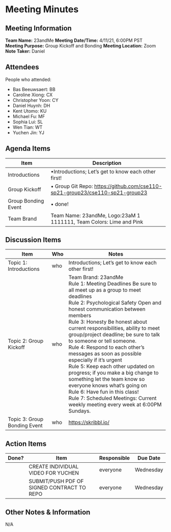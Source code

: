 # Meeting Minutes

## Meeting Information

**Team Name:** 23andMe
**Meeting Date/Time:** 4/11/21, 6:00PM PST  
**Meeting Purpose:** Group Kickoff and Bonding
**Meeting Location:** Zoom
**Note Taker:** Daniel

## Attendees

People who attended:

- Bas Beeuwsaert: BB
- Caroline Xiong: CX
- Christopher Yoon: CY
- Daniel Huynh: DH
- Kent Utomo: KU
- Michael Fu: MF
- Sophia Lui: SL
- Wen Tian: WT
- Yuchen Jin: YJ

## Agenda Items

Item | Description
---- | ----
Introductions | •Introductions; Let’s get to know each other first!
Group Kickoff | • Group Git Repo: <https://github.com/cse110-sp21-group23/cse110-sp21-group23>
Group Bonding Event | • done!
Team Brand |Team Name: 23andMe, Logo:23aM 1 1111111, Team Colors: Lime and Pink

## Discussion Items

Item | Who | Notes |
---- | ---- | ---- |
Topic 1: Introductions| who | Introductions; Let’s get to know each other first!|
Topic 2: Group Kickoff| who | Team Brand: 23andMe <br> Rule 1: Meeting Deadlines Be sure to all meet up as a group to meet deadlines <br>Rule 2: Psychological Safety Open and honest communication between members <br>Rule 3: Honesty Be honest about current responsibilities, ability to meet group/project deadline; be sure to talk to someone or tell someone. <br>Rule 4: Respond to each other’s messages as soon as possible especially if it’s urgent <br>Rule 5: Keep each other updated on progress; if you make a big change to something let the team know so everyone knows what’s going on <br>Rule 6: Have fun in this class! <br>Rule 7: Scheduled Meetings: Current weekly meeting every week at 6:00PM Sundays. |
Topic 3: Group Bonding Event| who |  <https://skribbl.io/> |

## Action Items

| Done? | Item | Responsible | Due Date |
| ---- | ---- | ---- | ---- |
| | CREATE INDIVIDUAL VIDEO FOR YUCHEN | everyone | Wednesday |
| | SUBMIT/PUSH PDF OF SIGNED CONTRACT TO REPO | everyone | Wednesday |

## Other Notes & Information

N/A
